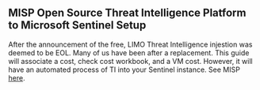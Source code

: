 ## MISP Open Source Threat Intelligence Platform to Microsoft Sentinel Setup ##

After the announcement of the free, LIMO Threat Intelligence injestion was deemed to be EOL. Many of us have been after a replacement. This guide will associate a cost, check cost workbook, and a VM cost. However, it will have an automated process of TI into your Sentinel instance. See MISP [here](https://www.misp-project.org/).

